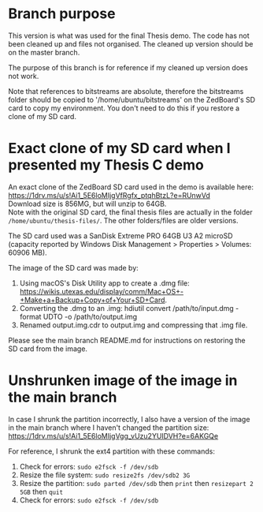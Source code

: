# Branch purpose
This version is what was used for the final Thesis demo. The code has not been cleaned up and files not organised. The cleaned up version should be on the master branch.

The purpose of this branch is for reference if my cleaned up version does not work.

Note that references to bitstreams are absolute, therefore the bitstreams folder should be copied to '/home/ubuntu/bitstreams' on the ZedBoard's SD card to copy my environment. You don't need to do this if you restore a clone of my SD card.

# Exact clone of my SD card when I presented my Thesis C demo

An exact clone of the ZedBoard SD card used in the demo is available here:  
https://1drv.ms/u/s!Ai1_5E6loMIjgVfRgfx_ptqhBtzL?e=RUnwVd   
Download size is 856MG, but will unzip to 64GB.   
Note with the original SD card, the final thesis files are actually in the folder `/home/ubuntu/thesis-files/`. The other folders/files are older versions.

The SD card used was a SanDisk Extreme PRO 64GB U3 A2 microSD (capacity reported by Windows Disk Management > Properties > Volumes: 60906 MB).

The image of the SD card was made by:
1. Using macOS's Disk Utility app to create a .dmg file: https://wikis.utexas.edu/display/comm/Mac+OS+-+Make+a+Backup+Copy+of+Your+SD+Card.
2. Converting the .dmg to an .img: hdiutil convert /path/to/input.dmg -format UDTO -o /path/to/output.img
3. Renamed output.img.cdr to output.img and compressing that .img file.

Please see the main branch README.md for instructions on restoring the SD card from the image.

# Unshrunken image of the image in the main branch

In case I shrunk the partition incorrectly, I also have a version of the image in the main branch where I haven't changed the partition size:
https://1drv.ms/u/s!Ai1_5E6loMIjgVgg_vUzu2YUIDVH?e=6AKGQe  

For reference, I shrunk the ext4 partition with these commands:
1. Check for errors: `sudo e2fsck -f /dev/sdb`
2. Resize the file system: `sudo resize2fs /dev/sdb2 3G`
3. Resize the partition: `sudo parted /dev/sdb` then `print` then `resizepart 2 5GB` then `quit`
4. Check for errors: `sudo e2fsck -f /dev/sdb`
